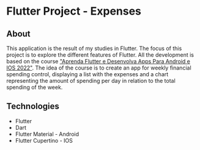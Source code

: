 # Flutter Project - Expenses


## About
This application is the result of my studies in Flutter. The focus of this project is to explore the different features of Flutter. All the development is based on the course ["Aprenda Flutter e Desenvolva Apps Para Android e IOS 2022"](https://www.udemy.com/course/curso-flutter/).
The idea of the course is to create an app for weekly financial spending control, displaying a list with the expenses and a chart representing the amount of spending per day in relation to the total spending of the week.
## Technologies
- Flutter
- Dart
- Flutter Material - Android
- Flutter Cupertino - IOS
